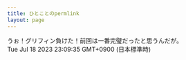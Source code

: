 ```yaml
---
title: ひとことのpermlink
layout: page
---
```

<div class="box" dt="1689689375105">
  うぉ！グリフィン負けた！前回は一番完璧だったと思うんだが。
  <div class="content is-small">Tue Jul 18 2023 23:09:35 GMT+0900 (日本標準時)</div>
</div>
